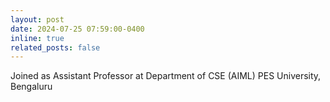 ```yaml
---
layout: post
date: 2024-07-25 07:59:00-0400
inline: true
related_posts: false
---
```


Joined as Assistant Professor at Department of CSE (AIML) PES University, Bengaluru
